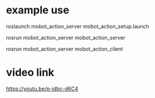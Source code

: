 # example use

roslaunch mobot_action_server mobot_action_setup.launch

rosrun mobot_action_server mobot_action_server

rosrun mobot_action_server mobot_action_client

# video link

https://youtu.be/p-idbc-d6C4
